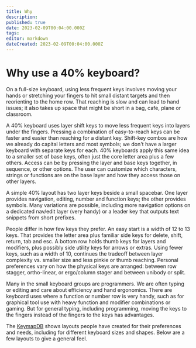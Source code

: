 ```yaml
---
title: Why
description: 
published: true
date: 2023-02-09T00:04:00.000Z
tags: 
editor: markdown
dateCreated: 2023-02-09T00:04:00.000Z
---
```


# Why use a 40% keyboard?

On a full-size keyboard, using less frequent keys involves moving your hands or stretching your fingers to hit small distant targets and then reorienting to the home row. That reaching is slow and can lead to hand issues; it also takes up space that might be short in a bag, cafe, plane or classroom.

A 40% keyboard uses layer shift keys to move less frequent keys into layers under the fingers. Pressing a combination of easy-to-reach keys can be faster and easier than reaching for a distant key. Shift-key combos are how we already do capital letters and most symbols; we don't have a larger keyboard with separate keys for each. 40% keyboards apply this same idea to a smaller set of base keys, often just the core letter area plus a few others. Access can be by pressing the layer and base keys together, in sequence, or other options. The user can customize which characters, strings or functions are on the base layer and how they access those on other layers.

A simple 40% layout has two layer keys beside a small spacebar. One layer provides navigation, editing, number and function keys; the other provides symbols. Many variations are possible, including more navigation options on a dedicated nav/edit layer (very handy) or a leader key that outputs text snippets from short prefixes.

People differ in how few keys they prefer. An easy start is a width of 12 to 13 keys. That provides the letter area plus familiar side keys for delete, shift, return, tab and esc. A bottom row holds thumb keys for layers and modifiers, plus possibly side utility keys for arrows or extras. Using fewer keys, such as a width of 10, continues the tradeoff between layer complexity vs. smaller size and less pinkie or thumb reaching. Personal preferences vary on how the physical keys are arranged: between row stagger, ortho-linear, or ergo/column stager and between unibody or split.

Many in the small keyboard groups are programmers. We are often typing or editing and care about efficiency and hand ergonomics. There are keyboard uses where a function or number row is very handy, such as for graphical tool use with heavy function and modifier combinations or gaming. But for general typing, including programming, moving the keys to the fingers instead of the fingers to the keys has advantages.

The [KeymapDB](https://keymapdb.com/) shows layouts people have created for their preferences and needs, including for different keyboard sizes and shapes. Below are a few layouts to give a general feel.